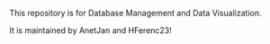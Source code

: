 This repository is for Database Management and Data Visualization. 

It is maintained by AnetJan and HFerenc23!
